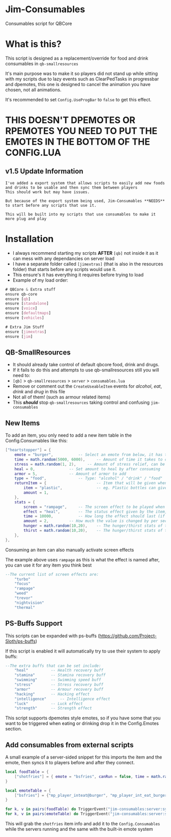 # Jim-Consumables
Consumables script for QBCore

# What is this?
This script is designed as a replacement/override for food and drink consumables in `qb-smallresources`

It's main purpose was to make it so players did not stand up while sitting with my scripts due to lazy events such as ClearPedTasks in progressbar and dpemotes, this one is designed to cancel the animation you have chosen, not all animations.

It's recommended to set `Config.UseProgBar` to `false` to get this effect.

# THIS DOESN'T DPEMOTES OR RPEMOTES YOU **NEED** TO PUT THE EMOTES IN THE BOTTOM OF THE CONFIG.LUA

## v1.5 Update Information
	I've added a export system that allows scripts to easily add new foods and drinks to be usable and then sync them between players
	This should work but may have issues.

	But because of the export system being used, Jim-Consumables **NEEDS** to start before any scripts that use it.

	This will be built into my scripts that use consumables to make it more plug and play

# Installation

- I always recommend starting my scripts **AFTER** `[qb]` not inside it as it can mess with any dependancies on server load
- I have a separate folder called `[jimextras]` (that is also in the resources folder) that starts before any scripts would use it.
- This ensure's it has everything it requires before trying to load
- Example of my load order:
```CSS
# QBCore & Extra stuff
ensure qb-core
ensure [qb]
ensure [standalone]
ensure [voice]
ensure [defaultmaps]
ensure [vehicles]

# Extra Jim Stuff
ensure [jimextras]
ensure [jim]
```

## QB-SmallResources

- It should already take control of default qbcore food, drink and drugs.
- If it fails to do this and attempts to use qb-smallresources still you will need to:
- `[qb]` > `qb-smallresources` > `server` > `consumables.lua`
- Remove or comment out the `CreateUseableItem` events for *alcohol*, *eat*, *drink* and *drug* in this file
- Not all of them! (such as armour related items)
- This ***should*** stop `qb-smallresources` taking control and confusing `jim-consumables`

## New Items
To add an item, you only need to add a new item table in the Config.Consumables like this:
```lua
["heartstopper"] = {
	emote = "burger",			-- Select an emote from below, it has to be in here
	time = math.random(5000, 6000),		-- Amount of time it takes to consume the item
	stress = math.random(1, 2),		-- Amount of stress relief, can be 0
	heal = 0,				-- Set amount to heal by after consuming
	armor = 5,				-- Amount of armor to add
	type = "food",				-- Type: "alcohol" / "drink" / "food"
	returnItem = {						-- Item that will be given when the item is used
		item = "plastic",				-- eg. Plastic bottles can give "plastic"
		amount = 1,
	},
	stats = {
		screen = "rampage",		-- The screen effect to be played when after consuming the item
		effect = "heal", 		-- The status effect given by the item, "heal" / "stamina"
		time = 10000,			-- How long the effect should last (if not added it will default to 10000)
		amount = 2,			-- How much the value is changed by per second
		hunger = math.random(10,20),	-- The hunger/thirst stats of the item, if not found in the items.lua
		thirst = math.random(10,20),	-- The hunger/thirst stats of the item, if not found in the items.lua
	},
},
```
Consuming an item can also manually activate screen effects

The example above uses `rampage` as this is what the effect is named after, you can use it for any item you think best
```lua
--The current list of screen effects are:
	"turbo"
	"focus"
	"rampage"
	"weed"
	"trevor"
	"nightvision"
	"thermal"
```

## PS-Buffs Support
This scripts can be expanded with ps-buffs (https://github.com/Project-Sloth/ps-buffs)

If this script is enabled it will automatically try to use their system to apply buffs:

```lua
--The extra buffs that can be set include:
	"heal"			-- Health recovery buff
	"stamina"		-- Stamina recovery buff
	"swimming"		-- Swimming speed buff
	"stress"		-- Stress recovery buff
	"armor"			-- Armour recovery buff
	"hacking"		-- Hacking effect
	"intelligence"		-- Intelligence effect
	"luck"			-- Luck effect
	"strength"		-- Strength effect
```

This script supports dpemotes style emotes, so if you have some that you want to be triggered when eating or drinking drop it in the Config.Emotes section.


## Add consumables from external scripts

A small example of a server-sided snippet for this imports the item and the emote, then syncs it to players before and after they connect.

```lua
local foodTable = {
	["shotfries"] = { emote = "bsfries", canRun = false, time = math.random(5000, 6000), stress = math.random(2, 4), heal = 0, armor = 0, type = "food", stats = { hunger = math.random(55,65), }},
}

local emoteTable = {
	["bsfries"] = {"mp_player_inteat@burger", "mp_player_int_eat_burger_fp", "Fries", AnimationOptions = { Prop = "prop_food_bs_chips", PropBone = 18905, PropPlacement = {0.09, -0.06, 0.05, 300.0, 150.0}, EmoteMoving = true, EmoteLoop = true, }},
}

for k, v in pairs(foodTable) do TriggerEvent("jim-consumables:server:syncAddItem", k, v) end
for k, v in pairs(emoteTable) do TriggerEvent("jim-consumables:server:syncAddEmote", k, v) end
```
This will grab the `shotfries` item info and add it to the `Config.Consumables` while the servers running and the same with the built-in emote system
